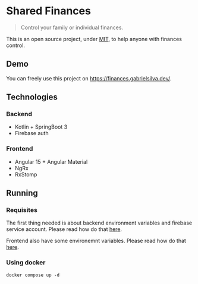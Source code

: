 # Shared Finances

> Control your family or individual finances.

This is an open source project, under [MIT](/LICENSE), to help anyone with finances control.

## Demo

You can freely use this project on https://finances.gabrielsilva.dev/.

## Technologies

### Backend
- Kotlin + SpringBoot 3
- Firebase auth

### Frontend
- Angular 15 + Angular Material
- NgRx
- RxStomp

## Running

### Requisites

The first thing needed is about backend environment variables and firebase service account. Please read how do
that [here](/backend/README.md).

Frontend also have some environemnt variables. Please read how do
that [here](/backend/README.md).

### Using docker

`docker compose up -d`


